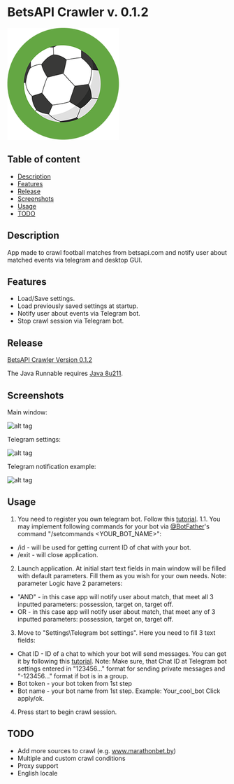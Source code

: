 # BetsAPI Crawler v. 0.1.2

![alt tag](https://github.com/Vision666/BetsAPI-crawler/blob/master/src/main/resources/images/icon.png?raw=true)

## Table of content

- [Description](#description)
- [Features](#features)   
- [Release](#release)
- [Screenshots](#screenshots)
- [Usage](#usage)
- [TODO](#TOOD)

## Description

App made to crawl football matches from betsapi.com and notify user about matched events via telegram and desktop GUI.

## Features
* Load/Save settings.
* Load previously saved settings at startup.
* Notify user about events via Telegram bot.
* Stop crawl session via Telegram bot.

## Release
[BetsAPI Crawler Version 0.1.2](https://github.com/Vision666/BetsAPI-crawler/releases)

The Java Runnable requires [Java 8u211]( https://java.com/ru/download/).

## Screenshots

Main window:

![alt tag](https://i.ibb.co/C1xNMMf/image.png)

Telegram settings:

![alt tag](https://i.ibb.co/0QWZ67q/image.png)

Telegram notification example:

![alt tag](https://i.ibb.co/FBbXhyD/image.png)

## Usage

1. You need to register you own telegram bot. Follow this [tutorial](https://core.telegram.org/bots#3-how-do-i-create-a-bot).
1.1. You may implement following commands for your bot via [@BotFather](https://telegram.me/BotFather)'s command "/setcommands <YOUR_BOT_NAME>":
 * /id - will be used for getting current ID of chat with your bot.
 * /exit - will close application.
2. Launch application. At initial start text fields in main window will be filled with default parameters. Fill them as you wish for your own needs. Note: parameter Logic have 2 parameters:
 * "AND" - in this case app will notify user about match, that meet all 3 inputted parameters: possession, target on, target off.  
 * OR - in this case app will notify user about match, that meet any of 3 inputted parameters: possession, target on, target off.
3. Move to "Settings\Telegram bot settings". Here you need to fill 3 text fields: 
 * Chat ID - ID of a chat to which your bot will send messages. You can get it by following this [tutorial](https://stackoverflow.com/a/38388851). Note: Make sure, that Chat ID at Telegram bot settings entered in "123456..."  format for sending private messages and "-123456..." format if bot is in a group.
 * Bot token - your bot token from 1st step
 * Bot name - your bot name from 1st step. Example: Your_cool_bot
 Click apply/ok.
4. Press start to begin crawl session.
 
 ## TODO
 * Add more sources to crawl (e.g. www.marathonbet.by) 
 * Multiple and custom crawl conditions
 * Proxy support
 * English locale
